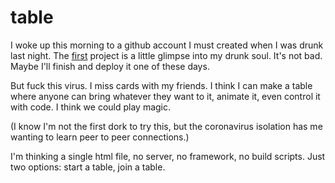 # table

I woke up this morning to a github account I must created when I was drunk last night. The [first](https://github.com/nat-commits/first) project is a little glimpse into my drunk soul. It's not bad. Maybe I'll finish and deploy it one of these days.

But fuck this virus. I miss cards with my friends. I think I can make a table where anyone can bring whatever they want to it, animate it, even control it with code. I think we could play magic.

(I know I'm not the first dork to try this, but the coronavirus isolation has me wanting to learn peer to peer connections.)

I'm thinking a single html file, no server, no framework, no build scripts. Just two options: start a table, join a table.
